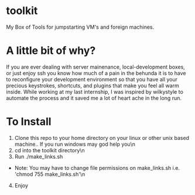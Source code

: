 toolkit
=======

My Box of Tools for jumpstarting VM's and foreign machines.


A little bit of why?
====================

If you are ever dealing with server mainenance, local-development boxes, or just enjoy ssh you know how much of a pain in the behunda it is to have to reconfigure your development environment so that you have all your precious keystrokes, shortcuts, and plugins that make you feel all warm inside.  While working at my last internship, I was inspired by wilkystyle to automate the process and it saved me a lot of heart ache in the long run.

   To Install
==================
1) Clone this repo to your home directory on your linux or other unix based machine.. If you run windows may god help you\n
2) cd into the toolkit directory\n
3) Run ./make_links.sh
  - Note: You may have to change file permissions on make_links.sh i.e. 'chmod 755 make_links.sh'\n
4) Enjoy
